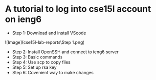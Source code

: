 # A tutorial to log into cse15l account on ieng6
* Step 1: Download and install VScode

![Image](cse15l-lab-reports\Step 1.png)
* Step 2: Install OpenSSH and connect to ieng6 server
* Step 3: Basic commands
* Step 4: Use scp to copy files
* Step 5: Set up rsa key
* Step 6: Covenient way to make changes
